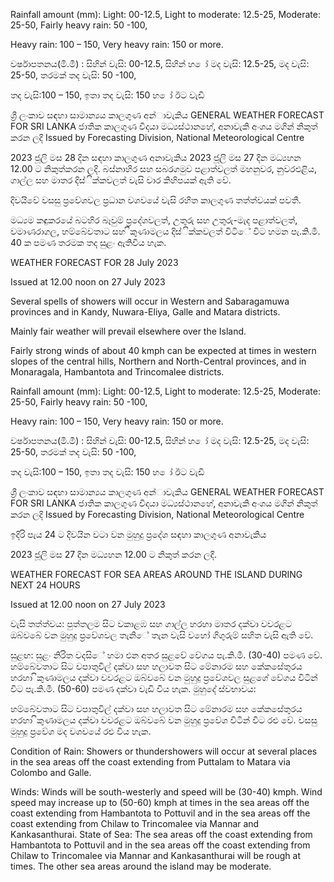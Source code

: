 Rainfall amount (mm): Light: 00-12.5, Light to moderate: 12.5-25, Moderate: 25-50, Fairly heavy rain: 50 -100,

Heavy rain: 100 – 150, Very heavy rain: 150 or more.

වර්ෂාපතනය(මි.මී) : සිහින් වැසි: 00-12.5, සිහින් හ ෝ මද වැසි: 12.5-25, මද වැසි: 25-50, තරමක් තද වැසි: 50 -100,

තද වැසි:100 – 150, ඉතා තද වැසි: 150 හ ෝ ඊට වැඩි

ශ්‍රී ලංකාව සඳහා සාමාන්‍යය කාලගුණ අන්‍ාවැකිය GENERAL WEATHER FORECAST FOR SRI LANKA ජාතික කාලගුණ විදයා මධ්‍යස්ථානහේ, අනාවැකි අංශය මගින් නිකුත් කරන ලදි Issued by Forecasting Division, National Meteorological Centre

2023 ජූලි මස 28 දින සඳහා කාලගුණ අනාවැකිය 2023 ජූලි මස 27 දින මධ්‍යහන 12.00 ට නිකුත්කරන ලදි. බස්නාහිර සහ සබරගමුව පළාත්වලත් මහනුවර, නුවරඑළිය, ගාල්ල සහ මාතර දිස්ික්කවලත් වැසි වාර කිහිපයක් ඇති වේ.

දිවයිවේ වසසු ප්‍රවේශවල ප්‍රධාන වශවයේ වැසි රහිත කාලගුණ තත්ත්වයක් පවතී.

මධ්‍යම කඳුකරයේ බටහිර බෑවුම් ප්‍රදේශවලත්, උතුරු සහ උතුරු-මැද පළාත්වලත්, වමාණරාගල, හම්බේවතාට සහ ිකුණාමලය දිස්ික්කවලත් විටිේ විට හමන පැ.කි.මී. 40 ක පමණ තරමක තද සුළං ඇතිවිය හැක.

WEATHER FORECAST FOR 28 July 2023

Issued at 12.00 noon on 27 July 2023

Several spells of showers will occur in Western and Sabaragamuwa provinces and in Kandy, Nuwara-Eliya, Galle and Matara districts.

Mainly fair weather will prevail elsewhere over the Island.

Fairly strong winds of about 40 kmph can be expected at times in western slopes of the central hills, Northern and North-Central provinces, and in Monaragala, Hambantota and Trincomalee districts.

Rainfall amount (mm): Light: 00-12.5, Light to moderate: 12.5-25, Moderate: 25-50, Fairly heavy rain: 50 -100,

Heavy rain: 100 – 150, Very heavy rain: 150 or more.

වර්ෂාපතනය(මි.මී) : සිහින් වැසි: 00-12.5, සිහින් හ ෝ මද වැසි: 12.5-25, මද වැසි: 25-50, තරමක් තද වැසි: 50 -100,

තද වැසි:100 – 150, ඉතා තද වැසි: 150 හ ෝ ඊට වැඩි

ශ්‍රී ලංකාව සඳහා සාමාන්‍යය කාලගුණ අන්‍ාවැකිය GENERAL WEATHER FORECAST FOR SRI LANKA ජාතික කාලගුණ විදයා මධ්‍යස්ථානහේ, අනාවැකි අංශය මගින් නිකුත් කරන ලදි Issued by Forecasting Division, National Meteorological Centre

ඉදිරි පැය 24 ට දිවයින වටා වන මුහුදු ප්‍රදේශ සඳහා කාලගුණ අනාවැකිය

2023 ජූලි මස 27 දින මධ්‍යහන 12.00 ට නිකුත් කරන ලදි.

WEATHER FORECAST FOR SEA AREAS AROUND THE ISLAND DURING NEXT 24 HOURS

Issued at 12.00 noon on 27 July 2023

වැසි තත්ත්වය: පුත්තලම සිට වකාළඹ සහ ගාල්ල හරහා මාතර දක්වා වවරළට ඔබ්වබේ වන මුහුදු ප්‍රවේශවල තැනිේ තැන වැසි වහෝ ගිගුරුම් සහිත වැසි ඇති වේ.

සුළඟ: සුළං නිරිත වදසිේ හමා එන අතර සුළවේ වේගය පැ.කි.මී. (30-40) පමණ වේ. හම්බේවතාට සිට වපාතුවිල් දක්වා සහ හලාවත සිට මේනාරම සහ කේකසේතුරය හරහා ිකුණාමලය දක්වා වවරළට ඔබ්වබේ වන මුහුදු ප්‍රවේශවල සුළගේ වේගය විටින් විට පැ.කි.මී. (50-60) පමණ දක්වා වැඩි විය හැක. මුහුදේ ස්වභාවය:

හම්බේවතාට සිට වපාතුවිල් දක්වා සහ හලාවත සිට මේනාරම සහ කේකසේතුරය හරහා ිකුණාමලය දක්වා වවරළට ඔබ්වබේ වන මුහුදු ප්‍රවේශ විටින් විට රළු වේ. වසසු මුහුදු ප්‍රවේශ මද වශවයේ රළු විය හැක.

Condition of Rain: Showers or thundershowers will occur at several places in the sea areas off the coast extending from Puttalam to Matara via Colombo and Galle.

Winds: Winds will be south-westerly and speed will be (30-40) kmph. Wind speed may increase up to (50-60) kmph at times in the sea areas off the coast extending from Hambantota to Pottuvil and in the sea areas off the coast extending from Chilaw to Trincomalee via Mannar and Kankasanthurai. State of Sea: The sea areas off the coast extending from Hambantota to Pottuvil and in the sea areas off the coast extending from Chilaw to Trincomalee via Mannar and Kankasanthurai will be rough at times. The other sea areas around the island may be moderate.